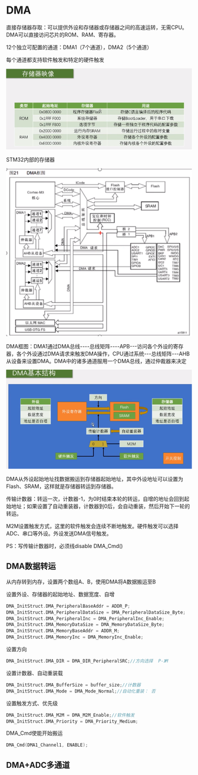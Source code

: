 # DMA

直接存储器存取：可以提供外设和存储器或存储器之间的高速运转，无需CPU。DMA可以直接访问芯片的ROM、RAM、寄存器。

12个独立可配置的通道：DMA1（7个通道），DMA2（5个通道）

每个通道都支持软件触发和特定的硬件触发

![image-20240225103323114](readme.assets/image-20240225103323114.png)

STM32内部的存储器 

![image-20240225120625011](readme.assets/image-20240225120625011.png)

DMA框图：DMA1通过DMA总线----总线矩阵----APB---访问各个外设的寄存器，各个外设通过DMA请求来触发DMA操作，CPU通过系统---总线矩阵---AHB从设备来设置DMA。DMA中的诸多通道服用一个DMA总线，通过仲裁器来决定

![image-20240225121050177](readme.assets/image-20240225121050177.png)

DMA从外设起始地址找数据搬运到存储器起始地址，其中外设地址可以设置为Flash、SRAM，这样就是存储器转运到存储器。

传输计数器：转运一次，计数器-1，为0时结束本轮的转运，自增的地址会回到起始地址；如果设置了自动重装器，计数器到0后，会自动重装，然后开始下一轮的转运。

M2M设置触发方式，这里的软件触发会连续不断地触发。硬件触发可以选择ADC、串口等外设。外设发送DMA信号触发。

PS：写传输计数器时，必须线disable  DMA_Cmd()



## DMA数据转运

从内存转到内存，设置两个数组A、B，使用DMA将A数据搬运至B

设置外设、存储器的起始地址、数据宽度、自增

```c
DMA_InitStruct.DMA_PeripheralBaseAddr = ADDR_P;
DMA_InitStruct.DMA_PeripheralDataSize = DMA_PeripheralDataSize_Byte;
DMA_InitStruct.DMA_PeripheralInc = DMA_PeripheralInc_Enable;
DMA_InitStruct.DMA_MemoryDataSize = DMA_MemoryDataSize_Byte;
DMA_InitStruct.DMA_MemoryBaseAddr = ADDR_M;
DMA_InitStruct.DMA_MemoryInc = DMA_MemoryInc_Enable;
```

设置方向

```c
DMA_InitStruct.DMA_DIR = DMA_DIR_PeripheralSRC;//方向选择  P-》M
```

设置计数器、自动重装载

```C
DMA_InitStruct.DMA_BufferSize = buffer_size;//计数器
DMA_InitStruct.DMA_Mode = DMA_Mode_Normal;//自动化重装： 否
```

设置触发方式、优先级

```C
DMA_InitStruct.DMA_M2M = DMA_M2M_Enable;//软件触发
DMA_InitStruct.DMA_Priority = DMA_Priority_Medium;
```

DMA_Cmd使能开始搬运

```C
DMA_Cmd(DMA1_Channel1, ENABLE);
```

## DMA+ADC多通道